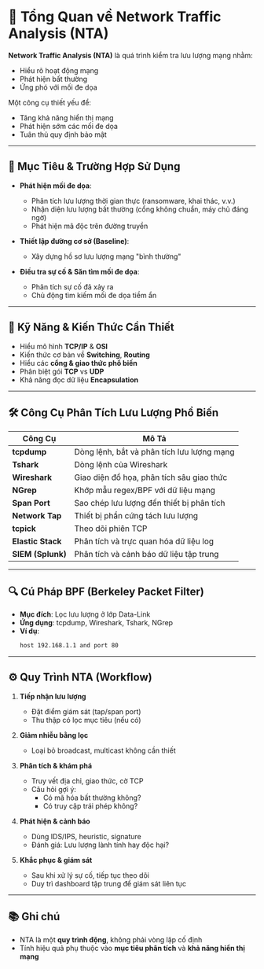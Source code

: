 
# 🧠 Tổng Quan về Network Traffic Analysis (NTA)

**Network Traffic Analysis (NTA)** là quá trình kiểm tra lưu lượng mạng nhằm:
- Hiểu rõ hoạt động mạng
- Phát hiện bất thường
- Ứng phó với mối đe dọa

Một công cụ thiết yếu để:
- Tăng khả năng hiển thị mạng
- Phát hiện sớm các mối đe dọa
- Tuân thủ quy định bảo mật

---

## 🎯 Mục Tiêu & Trường Hợp Sử Dụng

- **Phát hiện mối đe dọa**:
  - Phân tích lưu lượng thời gian thực (ransomware, khai thác, v.v.)
  - Nhận diện lưu lượng bất thường (cổng không chuẩn, máy chủ đáng ngờ)
  - Phát hiện mã độc trên đường truyền

- **Thiết lập đường cơ sở (Baseline)**:
  - Xây dựng hồ sơ lưu lượng mạng "bình thường"

- **Điều tra sự cố & Săn tìm mối đe dọa**:
  - Phân tích sự cố đã xảy ra
  - Chủ động tìm kiếm mối đe dọa tiềm ẩn

---

## 🧠 Kỹ Năng & Kiến Thức Cần Thiết

- Hiểu mô hình **TCP/IP** & **OSI**
- Kiến thức cơ bản về **Switching**, **Routing**
- Hiểu các **cổng & giao thức phổ biến**
- Phân biệt gói **TCP** vs **UDP**
- Khả năng đọc dữ liệu **Encapsulation**

---

## 🛠️ Công Cụ Phân Tích Lưu Lượng Phổ Biến

| Công Cụ      | Mô Tả |
|--------------|--------|
| **tcpdump**  | Dòng lệnh, bắt và phân tích lưu lượng mạng |
| **Tshark**   | Dòng lệnh của Wireshark |
| **Wireshark**| Giao diện đồ họa, phân tích sâu giao thức |
| **NGrep**    | Khớp mẫu regex/BPF với dữ liệu mạng |
| **Span Port**| Sao chép lưu lượng đến thiết bị phân tích |
| **Network Tap** | Thiết bị phần cứng tách lưu lượng |
| **tcpick**   | Theo dõi phiên TCP |
| **Elastic Stack** | Phân tích và trực quan hóa dữ liệu log |
| **SIEM (Splunk)** | Phân tích và cảnh báo dữ liệu tập trung |

---

## 🔍 Cú Pháp BPF (Berkeley Packet Filter)

- **Mục đích**: Lọc lưu lượng ở lớp Data-Link
- **Ứng dụng**: tcpdump, Wireshark, Tshark, NGrep
- **Ví dụ**:  
  ```bash
  host 192.168.1.1 and port 80
  ```

---

## ⚙️ Quy Trình NTA (Workflow)

1. **Tiếp nhận lưu lượng**
   - Đặt điểm giám sát (tap/span port)
   - Thu thập có lọc mục tiêu (nếu có)

2. **Giảm nhiễu bằng lọc**
   - Loại bỏ broadcast, multicast không cần thiết

3. **Phân tích & khám phá**
   - Truy vết địa chỉ, giao thức, cờ TCP
   - Câu hỏi gợi ý:
     - Có mã hóa bất thường không?
     - Có truy cập trái phép không?

4. **Phát hiện & cảnh báo**
   - Dùng IDS/IPS, heuristic, signature
   - Đánh giá: Lưu lượng lành tính hay độc hại?

5. **Khắc phục & giám sát**
   - Sau khi xử lý sự cố, tiếp tục theo dõi
   - Duy trì dashboard tập trung để giám sát liên tục

---

## 📚 Ghi chú

- NTA là một **quy trình động**, không phải vòng lặp cố định
- Tính hiệu quả phụ thuộc vào **mục tiêu phân tích** và **khả năng hiển thị mạng**
